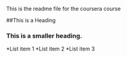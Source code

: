 This is the readme file for the coursera course

##This is a Heading
### This is a smaller heading.

*List item 1
*List item 2
*List item 3